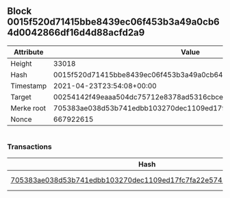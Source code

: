 ## Block 0015f520d71415bbe8439ec06f453b3a49a0cb64d0042866df16d4d88acfd2a9

Attribute | Value
--- | ---
Height | 33018
Hash | 0015f520d71415bbe8439ec06f453b3a49a0cb64d0042866df16d4d88acfd2a9
Timestamp | 2021-04-23T23:54:08+00:00
Target | 00254142f49eaaa504dc75712e8378ad5316cbcead634704b3734b6271167cc4
Merke root | 705383ae038d53b741edbb103270dec1109ed17fc7fa22e57436da4758191278
Nonce | 667922615

```

```

### Transactions

Hash | Amount
--- | ---
[705383ae038d53b741edbb103270dec1109ed17fc7fa22e57436da4758191278](705383ae038d53b741edbb103270dec1109ed17fc7fa22e57436da4758191278.md) | 10.00000000 SKEPTI 
